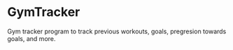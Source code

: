 # GymTracker
Gym tracker program to track previous workouts, goals, pregresion towards goals, and more.
